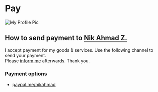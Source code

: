 # Pay

![My Profile Pic](https://avatars0.githubusercontent.com/u/7868782?v=4&s=40)

## How to send payment to [Nik Ahmad Z.][1]
I accept payment for my goods & services. Use the following channel to send your payment.  
Please [inform me][2] afterwards. Thank you.

[1]:https://nikahmadz.github.io/
[2]:https://github.com/nikahmadz/nikahmadz.github.io/discussions "Start a new discussion"

### Payment options
- [paypal.me/nikahmad](https://paypal.me/nikahmad)
